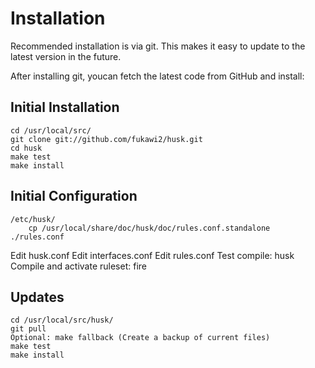# Installation

Recommended installation is via git. This makes it easy to update to the latest version in the future.

After installing git, youcan fetch the latest code from GitHub and install:

## Initial Installation

```
cd /usr/local/src/
git clone git://github.com/fukawi2/husk.git
cd husk
make test
make install
```

## Initial Configuration

```
/etc/husk/
    cp /usr/local/share/doc/husk/doc/rules.conf.standalone ./rules.conf
```

Edit husk.conf
Edit interfaces.conf
Edit rules.conf
Test compile: husk
Compile and activate ruleset: fire

## Updates

```
cd /usr/local/src/husk/
git pull
Optional: make fallback (Create a backup of current files)
make test
make install
```
